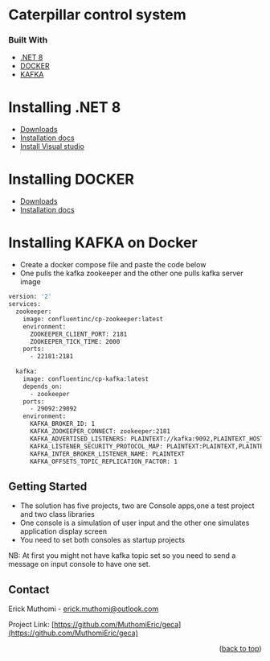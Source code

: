 # Caterpillar control system

### Built With

* [.NET 8](https://dotnet.microsoft.com/en-us/download/dotnet/8.0)
* [DOCKER](https://www.docker.com/products/docker-desktop)
* [KAFKA](https://kafka.apache.org/documentation/)

# Installing .NET 8

- [Downloads](https://dotnet.microsoft.com/download/dotnet/8.0)
- [Installation docs](https://docs.microsoft.com/dotnet/core/install/)
- [Install Visual studio](https://docs.microsoft.com/en-us/visualstudio/install/install-visual-studio?view=vs-2022)

# Installing DOCKER

- [Downloads](https://www.docker.com/products/docker-desktop/)
- [Installation docs](https://docs.docker.com/?_gl=1*nyfs7v*_ga*MjA3NTE4ODM2NC4xNjg4MTQ5MTg0*_ga_XJWPQMJYHQ*MTY4ODI1MzAwMS4yLjEuMTY4ODI1MzA1NS42LjAuMA..)

# Installing KAFKA on Docker
- Create a docker compose file and paste the code below
- One pulls the kafka zookeeper and the other one pulls kafka server image

```sh
version: '2'
services:
  zookeeper:
    image: confluentinc/cp-zookeeper:latest
    environment:
      ZOOKEEPER_CLIENT_PORT: 2181
      ZOOKEEPER_TICK_TIME: 2000
    ports:
      - 22181:2181
  
  kafka:
    image: confluentinc/cp-kafka:latest
    depends_on:
      - zookeeper
    ports:
      - 29092:29092
    environment:
      KAFKA_BROKER_ID: 1
      KAFKA_ZOOKEEPER_CONNECT: zookeeper:2181
      KAFKA_ADVERTISED_LISTENERS: PLAINTEXT://kafka:9092,PLAINTEXT_HOST://localhost:29092
      KAFKA_LISTENER_SECURITY_PROTOCOL_MAP: PLAINTEXT:PLAINTEXT,PLAINTEXT_HOST:PLAINTEXT
      KAFKA_INTER_BROKER_LISTENER_NAME: PLAINTEXT
      KAFKA_OFFSETS_TOPIC_REPLICATION_FACTOR: 1
```
## Getting Started
- The solution has five projects, two are Console apps,one a test project and two class libraries
- One console is a simulation of user input and the other one simulates application display screen
- You need to set both consoles as startup projects

NB:
At first you might not have kafka topic set so you need to send a message on input console to have one set.

## Contact

Erick Muthomi - erick.muthomi@outlook.com

Project Link: [https://github.com/MuthomiEric/geca](https://github.com/MuthomiEric/geca)

<p align="right">(<a href="#top">back to top</a>)</p>